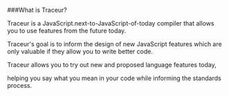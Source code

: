 ###What is Traceur?

Traceur is a JavaScript.next-to-JavaScript-of-today compiler that allows you to use features from the future today. 

Traceur's goal is to inform the design of new JavaScript features which are only valuable if they allow you to write better code. 

Traceur allows you to try out new and proposed language features today, 

helping you say what you mean in your code while informing the standards process.
